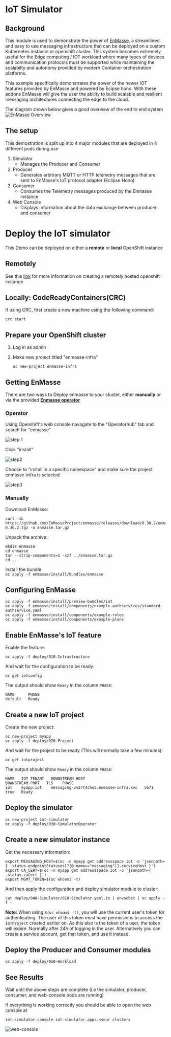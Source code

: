 # IoT Simulator

## Background 

This module is used to demonstrate the power of [EnMasse](https://enmasse.io/), a streamlined and easy to use messaging infrastructure that can be deployed on a custom Kubernetes instance or openshift cluster. This system becomes extremely useful for the Edge computing / IOT workload where many types of devices and communication protocols must be supported while maintaining the scalabilty and autonomy provided by modern Container orchestration platforms. 

This example specifically demonstrates the power of the newer IOT features provided by EnMasse and powered by Ecipse hono. With these addons EnMasse will give the user the ability to build scalable and resilient messaging architectures connecting the edge to the cloud. 

The diagram shown below gives a good overview of the end to end system 
![EnMasse Overview](https://raw.githubusercontent.com/astoycos/iot-simulator-example/master/doc/enmasse_iot_view.png)

## The setup 

This demostration is split up into 4 major modules that are deployed in 4 different pods during use 

1. Simulator
    * Manages the Producer and Consumer
2. Producer 
    * Generates arbitrary MQTT or HTTP telemetry messages that are sent to EnMasse's IoT protocol adapter (Eclipse Hono)
3. Consumer 
    * Consumes the Telemetry messages produced by the Enmasse instance 
4. Web Console
    * Displays information about the data exchange between producer and consumer


# Deploy the IoT simulator

This Demo can be deployed on either a **remote** or **local** OpenShift instance 

## Remotely 

See this [link](https://docs.openshift.com/container-platform/4.3/welcome/index.html) for more information on creating a remotely hosted openshift instance 

## Locally: CodeReadyContainers(CRC)

If using CRC, first create a new machine using the following command:

    crc start

## Prepare your OpenShift cluster

1. Log in as admin
2. Make new project titled "enmasse-infra" 
    
    `oc new-project enmasse-infra`

## Getting EnMasse

There are two ways to Deploy enmasse to your cluster, either **manually** or via the provided [**Enmasse operator**](https://operatorhub.io/operator/enmasse)

### Operator

Using Openshift's web console navagate to the "Operatorhub" tab and search for "enmasse" 

![step 1](https://raw.githubusercontent.com/astoycos/iot-simulator-example/master/doc/Screenshot%20from%202020-01-27%2015-04-07.jpg)

Click "install" 

![step2](https://raw.githubusercontent.com/astoycos/iot-simulator-example/master/doc/Screenshot%20from%202020-01-27%2015-07-39.jpg)

Choose to "install in a specific namespace" and make sure the project enmasse-infra is selected 

![step3](https://raw.githubusercontent.com/astoycos/iot-simulator-example/master/doc/Screenshot%20from%202020-01-27%2015-08-15.jpg)

### Manually

Download EnMasse:

    curl -sL https://github.com/EnMasseProject/enmasse/releases/download/0.30.2/enmasse-0.30.2.tgz -o enmasse.tar.gz

Unpack the archive:

    mkdir enmasse
    cd enmasse
    tar --strip-components=1 -xzf ../enmasse.tar.gz
    cd ..

Install the bundle  
 `oc apply -f enmasse/install/bundles/enmasse`
 

## Configuring EnMasse
   
    oc apply -f enmasse/install/preview-bundles/iot
    oc apply -f enmasse/install/components/example-authservices/standard-authservice.yaml
    oc apply -f enmasse/install/components/example-roles
    oc apply -f enmasse/install/components/example-plans

## Enable EnMasse's IoT feature

Enable the feature:

    oc apply -f deploy/010-Infrastructure

And wait for the configuration to be ready:

    oc get iotconfig

The output should show `Ready` in the column `PHASE`:

    NAME      PHASE
    default   Ready

## Create a new IoT project

Create the new project:

    oc new-project myapp
    oc apply -f deploy/020-Project

And wait for the project to be ready (This will normally take a few minutes):

    oc get iotproject

The output should show `Ready` in the column `PHASE`:

    NAME   IOT TENANT   DOWNSTREAM HOST                          DOWNSTREAM PORT   TLS    PHASE
    iot    myapp.iot    messaging-vv2rt4cho5.enmasse-infra.svc   5671              true   Ready

## Deploy the simulator

    oc new-project iot-simulator
    oc apply -f deploy/030-SimulatorOperator

## Create a new simulator instance

Get the necessary information:

    export MESSAGING_HOST=$(oc -n myapp get addressspace iot -o 'jsonpath={ .status.endpointStatuses[?(@.name=="messaging")].serviceHost }')
    export CA_CERT=$(oc -n myapp get addressspace iot -o 'jsonpath={ .status.caCert }')
    export MGMT_TOKEN=$(oc whoami -t)

And then apply the configuration and deploy simulator module to cluster:

    cat deploy/040-Simulator/010-Simulator.yaml.in | envsubst | oc apply -f -

**Note:** When using `$(oc whoami -t)`, you will use the current user's token for authenticating. The user of this
          token must have permissions to access the `IoTProject` created earlier on. As this also is the token of
          a user, the token will expire. Normally after 24h of logging in the user. Alternatively you can create a
          service account, get that token, and use it instead.

## Deploy the Producer and Consumer modules

    oc apply -f deploy/050-Workload
    
## See Results 

Wait until the above steps are complete (i.e the simulator, producer, consumer, and web-console pods are running) 

If everything is working correctly you should be able to open the web console at 
   
   `iot-simulator-console-iot-simulator.apps.<your cluster>`
   

![web-console](https://raw.githubusercontent.com/astoycos/iot-simulator-example/master/doc/Screenshot%20from%202020-01-27%2015-59-52.jpg)

   
